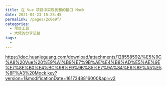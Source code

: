 ```yaml
---
title: 在 Vue 项目中实现优雅的接口 Mock
date: 2021-04-23 15:28:45
permalink: /pages/2c0e9f/
categories:
  - 项目工具
  - 大佬的分享总结
tags:
  -
---
```



https://doc.huanleguang.com/download/attachments/128558592/%E5%9C%A8%20Vue%20%E9%A1%B9%E7%9B%AE%E4%B8%AD%E5%AE%9E%E7%8E%B0%E4%BC%98%E9%9B%85%E7%9A%84%E6%8E%A5%E5%8F%A3%20Mock.key?version=1&modificationDate=1617348816000&api=v2

